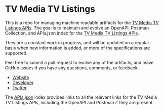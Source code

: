 # TV Media TV ListingsThis is a repo for managing machine readable artifacts for the [TV Media TV Listings APIs](http://tvmedia.ca). The goal is to maintain and evolve an OpenAPI, Postman Collection, and APIs.json index for the [TV Media TV Listings APIs](http://tvmedia.ca).They are a constant work in progress, and will be updated on a regular basis when new information is added, or more of the specifications are supported.Feel free to submit a pull request to evolve any of the artifacts, and leave GitHub issues if you have any questions, comments, or feedback.- [Website](http://tvmedia.ca)- [Developer](http://tvmedia.ca)- [Twitter](https://twitter.com/tvmediainc)The [APIs.json](https://github.com/api-evangelist/tv-media-tv-listings/blob/master/apis.json) index provides links to all the relevant links for the TV Media TV Listings APIs, including the OpenAPI and Postman if they are present.